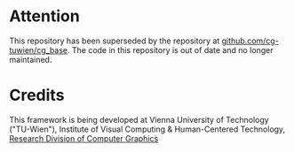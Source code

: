 # Attention

This repository has been superseded by the repository at [github.com/cg-tuwien/cg_base](https://github.com/cg-tuwien/cg_base). The code in this repository is out of date and no longer maintained.

# Credits

This framework is being developed at Vienna University of Technology ("TU-Wien"), Institute of Visual Computing & Human-Centered Technology, [Research Division of Computer Graphics](https://www.cg.tuwien.ac.at/)
